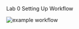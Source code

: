 Lab 0 Setting Up Workflow

![example workflow](https://github.com/github/lab_0/actions/workflows/main.yml/badge.svg)